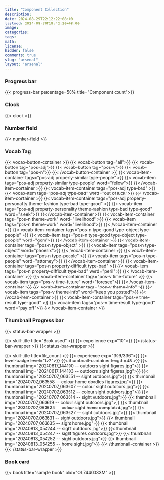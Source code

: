 ```yaml
---
title: "Component Collection"
description: 
date: 2024-08-29T22:12:22+08:00
lastmod: 2024-08-30T18:42:20+08:00
image: 
categories: 
tags: 
math: 
license: 
hidden: false
comments: true
slug: "arsenal"
layout: "arsenal"
---
```

### Progress bar
{{< progress-bar percentage=50% title="Component count">}}

### Clock
{{< clock >}}
### Number field
{{< number-field >}}
### Vocab Tag
{{< vocab-button-container >}}
    {{< vocab-button tag="all">}}
    {{< vocab-button tag="pos-adj">}}
    {{< vocab-button tag="pos-v">}}
    {{< vocab-button tag="pos-n">}}
{{< /vocab-button-container >}}
{{< vocab-item-container tags="pos-adj property-similar type-people"  >}}
    {{< vocab-item tags="pos-adj property-similar type-people" word="fellow">}}
{{< /vocab-item-container >}}
{{< vocab-item-container tags="pos-adj type-bad"  >}}
    {{< vocab-item tags="pos-adj type-bad" word="out of luck">}}
{{< /vocab-item-container >}}
{{< vocab-item-container tags="pos-adj property-personality theme-fashion type-bad type-good"  >}}
    {{< vocab-item tags="pos-adj property-personality theme-fashion type-bad type-good" word="sleek">}}
{{< /vocab-item-container >}}
{{< vocab-item-container  tags="pos-n theme-work" word="livelihood" >}}
    {{< vocab-item tags="pos-n theme-work" word="livelihood">}}
{{< /vocab-item-container >}}
{{< vocab-item-container tags="pos-n type-good type-object type-people"  >}}
    {{< vocab-item tags="pos-n type-good type-object type-people" word="gem">}}
{{< /vocab-item-container >}}
{{< vocab-item-container tags="pos-n type-object"  >}}
    {{< vocab-item tags="pos-n type-object" word="phoenix">}}
{{< /vocab-item-container >}}
{{< vocab-item-container tags="pos-n type-people"  >}}
    {{< vocab-item tags="pos-n type-people" word="attorney">}}
{{< /vocab-item-container >}}
{{< vocab-item-container tags="pos-n property-difficult type-bad"  >}}
    {{< vocab-item tags="pos-n property-difficult type-bad" word="peril">}}
{{< /vocab-item-container >}}
{{< vocab-item-container tags="pos-v time-future"  >}}
    {{< vocab-item tags="pos-v time-future" word="foresee">}}
{{< /vocab-item-container >}}
{{< vocab-item-container tags="pos-v theme-info"  >}}
    {{< vocab-item tags="pos-v theme-info" word="keep you posted">}}
{{< /vocab-item-container >}}
{{< vocab-item-container tags="pos-v time-result type-good"  >}}
    {{< vocab-item tags="pos-v time-result type-good" word="pay off">}}
{{< /vocab-item-container >}}

### Thumbnail Progress bar
{{< status-bar-wrapper >}}

{{< skill-title title="Book used" >}}
{{< experience exp="10">}}
{{< /status-bar-wrapper >}}
{{< status-bar-wrapper >}}

{{< skill-title title=file_count >}}
{{< experience exp="309/336">}}
{{< level-badge level="Lv7">}}
{{< thumbnail-container length=48 >}}
    {{< thumbnail img="20240617_144100 -- outdoors sight figures.jpg">}}
    {{< thumbnail img="20240617_144103 -- outdoors sight figures.jpg">}}
    {{< thumbnail img="20240707_063551 -- sight outdoors.jpg">}}
    {{< thumbnail img="20240707_063558 -- colour home doodles figures.jpg">}}
    {{< thumbnail img="20240707_063607 -- colour sight outdoors.jpg">}}
    {{< thumbnail img="20240707_063612 -- colour sight outdoors.jpg">}}
    {{< thumbnail img="20240707_063614 -- sight outdoors.jpg">}}
    {{< thumbnail img="20240707_063619 -- colour sight outdoors.jpg">}}
    {{< thumbnail img="20240707_063624 -- colour sight home completed.jpg">}}
    {{< thumbnail img="20240707_063627 -- sight outdoors.jpg">}}
    {{< thumbnail img="20240707_063631 -- sight outdoors.jpg">}}
    {{< thumbnail img="20240707_063635 -- sight home.jpg">}}
    {{< thumbnail img="20240813_054244 -- sight outdoors.jpg">}}
    {{< thumbnail img="20240813_054247 -- sight figures outdoors.jpg">}}
    {{< thumbnail img="20240813_054252 -- sight outdoors.jpg">}}
    {{< thumbnail img="20240813_054255 -- home sight.jpg">}}
{{< /thumbnail-container >}}
{{< /status-bar-wrapper >}}

### Book card
{{< book title="sample book" olid="OL7440033M" >}}
